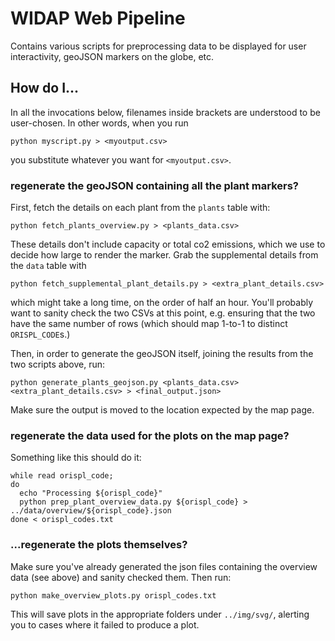 # WIDAP Web Pipeline

Contains various scripts for preprocessing data to be displayed for user interactivity, geoJSON markers on the globe, etc.

## How do I...

In all the invocations below, filenames inside brackets are understood to be user-chosen. In other words, when you run
```
python myscript.py > <myoutput.csv>
```
you substitute whatever you want for `<myoutput.csv>`.

### regenerate the geoJSON containing all the plant markers?

First, fetch the details on each plant from the `plants` table with:
```
python fetch_plants_overview.py > <plants_data.csv>
```
These details don't include capacity or total co2 emissions, which we use to decide how large to render the marker. Grab the supplemental details from the `data` table with
```
python fetch_supplemental_plant_details.py > <extra_plant_details.csv>
```
which might take a long time, on the order of half an hour. You'll probably want to sanity check the two CSVs at this point, e.g. ensuring that the two have the same number of rows (which should map 1-to-1 to distinct `ORISPL_CODE`s.)

Then, in order to generate the geoJSON itself, joining the results from the two scripts above, run:
```
python generate_plants_geojson.py <plants_data.csv> <extra_plant_details.csv> > <final_output.json>
```
Make sure the output is moved to the location expected by the map page.

### regenerate the data used for the plots on the map page?

Something like this should do it:
```
while read orispl_code;
do
  echo "Processing ${orispl_code}"
  python prep_plant_overview_data.py ${orispl_code} > ../data/overview/${orispl_code}.json
done < orispl_codes.txt
```

### ...regenerate the plots themselves?

Make sure you've already generated the json files containing the overview data (see above) and sanity checked them. Then run:
```
python make_overview_plots.py orispl_codes.txt
```
This will save plots in the appropriate folders under `../img/svg/`, alerting you to cases where it failed to produce a plot.
